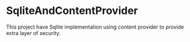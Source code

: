 # SqliteAndContentProvider
This project have Sqlite implementation using content provider to provide extra layer of security.

